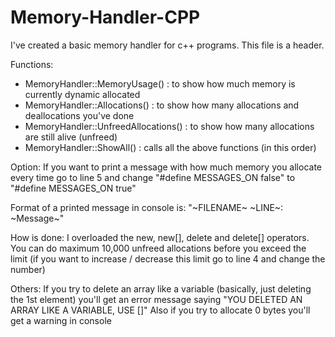 # Memory-Handler-CPP
I've created a basic memory handler for c++ programs. This file is a header.


Functions:
- MemoryHandler::MemoryUsage() : to show how much memory is currently dynamic allocated
- MemoryHandler::Allocations() : to show how many allocations and deallocations you've done
- MemoryHandler::UnfreedAllocations() : to show how many allocations are still alive (unfreed)
- MemoryHandler::ShowAll() : calls all the above functions (in this order)


Option:
If you want to print a message with how much memory you allocate every time
go to line 5 and change "#define MESSAGES_ON false" to "#define MESSAGES_ON true"

Format of a printed message in console is: "~FILENAME~ ~LINE~: ~Message~"


How is done:
I overloaded the new, new[], delete and delete[] operators.
You can do maximum 10,000 unfreed allocations before you exceed the limit
(if you want to increase / decrease this limit go to line 4 and change the number)


Others:
If you try to delete an array like a variable (basically, just deleting the 1st element)
you'll get an error message saying "YOU DELETED AN ARRAY LIKE A VARIABLE, USE []"
Also if you try to allocate 0 bytes you'll get a warning in console
